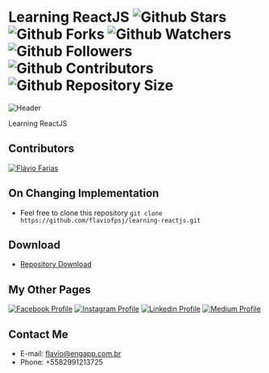 # Learning ReactJS ![Github Stars](https://img.shields.io/github/stars/flaviofpsj/learning-reactjs.svg?label=Stars) ![Github Forks](https://img.shields.io/github/forks/flaviofpsj/learning-reactjs.svg?label=Forks) ![Github Watchers](https://img.shields.io/github/watchers/flaviofpsj/learning-reactjs.svg?label=Watchers) ![Github Followers](https://img.shields.io/github/followers/flaviofpsj.svg?label=Followers) ![Github Contributors](https://img.shields.io/github/contributors/flaviofpsj/learning-reactjs.svg?label=Contributors) ![Github Repository Size](https://img.shields.io/github/repo-size/flaviofpsj/learning-reactjs.svg?label=Size)

![Header](https://i.imgur.com/82zMpmL.png)

Learning ReactJS

## Contributors
<a href="https://github.com/flaviofpsj"><img src="https://i.imgur.com/TlK8zDB.png" title="Flávio Farias"></a>

## On Changing Implementation
+ Feel free to clone this repository `git clone https://github.com/flaviofpsj/learning-reactjs.git`

## Download
+ [Repository Download](https://github.com/flaviofpsj/learning-reactjs/archive/master.zip)

## My Other Pages
<a href="https://www.facebook.com/flaviofpsj"><img src="https://i.imgur.com/bHRTPvs.png" title="Facebook Profile"></a> <a href="https://www.instagram.com/flaviofpsj"><img src="https://i.imgur.com/VrYSoc0.png" title="Instagram Profile"></a> <a href="https://www.linkedin.com/in/flaviofpsj"><img src="https://i.imgur.com/ERL5FFt.png" title="Linkedin Profile"></a> <a href="https://www.medium.com/@flaviofpsj"><img src="https://i.imgur.com/UPR0HtK.png" title="Medium Profile"></a>

## Contact Me
+ E-mail: flavio@engapp.com.br
+ Phone: +5582991213725